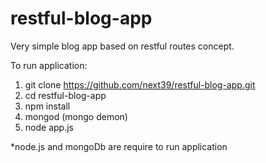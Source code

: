 # restful-blog-app

Very simple blog app based on restful routes concept.

To run application:
1. git clone https://github.com/next39/restful-blog-app.git
2. cd restful-blog-app
3. npm install
4. mongod (mongo demon)
4. node app.js

*node.js and mongoDb are require to run application 
